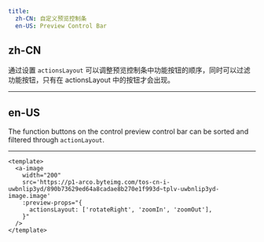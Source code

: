 ```yaml
title:
  zh-CN: 自定义预览控制条
  en-US: Preview Control Bar
```

## zh-CN

通过设置 `actionsLayout` 可以调整预览控制条中功能按钮的顺序，同时可以过滤功能按钮，只有在 actionsLayout 中的按钮才会出现。

---

## en-US

The function buttons on the control preview control bar can be sorted and filtered through `actionLayout`.

---

```vue
<template>
  <a-image
    width="200"
    src='https://p1-arco.byteimg.com/tos-cn-i-uwbnlip3yd/890b73629ed64a8cadae8b270e1f993d~tplv-uwbnlip3yd-image.image'
    :preview-props="{
      actionsLayout: ['rotateRight', 'zoomIn', 'zoomOut'],
    }"
  />
</template>
```
